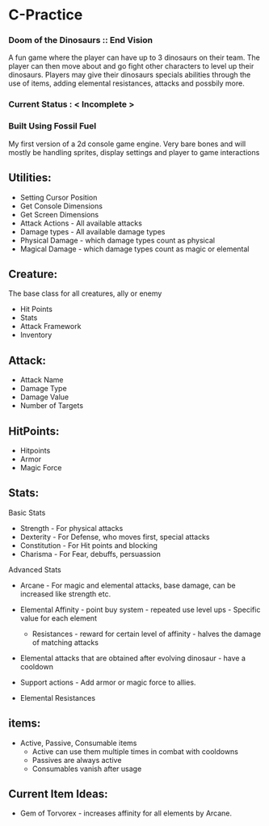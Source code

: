 # C-Practice

### Doom of the Dinosaurs :: End Vision
A fun game where the player can have up to 3 dinosaurs on their team. The player can then move about and go fight other characters to level up their dinosaurs.
Players may give their dinosaurs specials abilities through the use of items, adding elemental resistances, attacks and possbily more.

### Current Status : < Incomplete >

### Built Using Fossil Fuel
My first version of a 2d console game engine. Very bare bones and will mostly be handling sprites, display settings and player to game interactions

## Utilities:
- Setting Cursor Position
- Get Console Dimensions
- Get Screen Dimensions
- Attack Actions - All available attacks
- Damage types - All available damage types
- Physical Damage - which damage types count as physical
- Magical Damage - which damage types count as magic or elemental

## Creature:
The base class for all creatures, ally or enemy
- Hit Points
- Stats
- Attack Framework
- Inventory

## Attack:
- Attack Name
- Damage Type
- Damage Value
- Number of Targets

## HitPoints:
- Hitpoints
- Armor
- Magic Force

## Stats:
Basic Stats
- Strength - For physical attacks
- Dexterity - For Defense, who moves first, special attacks
- Constitution - For Hit points and blocking
- Charisma - For Fear, debuffs, persuassion

Advanced Stats
- Arcane - For magic and elemental attacks, base damage, can be increased like strength etc.

- Elemental Affinity - point buy system - repeated use level ups - Specific value for each element
  - Resistances - reward for certain level of affinity - halves the damage of matching attacks
  
- Elemental attacks that are obtained after evolving dinosaur - have a cooldown
- Support actions - Add armor or magic force to allies.
- Elemental Resistances

## items:
- Active, Passive, Consumable items
  - Active can use them multiple times in combat with cooldowns
  - Passives are always active
  - Consumables vanish after usage

## Current Item Ideas:
- Gem of Torvorex - increases affinity for all elements by Arcane.
